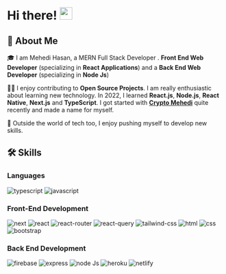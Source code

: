 # Hi there! <img src="https://media.giphy.com/media/hvRJCLFzcasrR4ia7z/giphy.gif" width="29px" height="29px">

## 🚀 About Me

🎓 I am Mehedi Hasan, a MERN Full Stack Developer . **Front End Web Developer** (specializing in **React Applications**) and a **Back End Web Developer** (specializing in **Node Js**)

👨‍💻 I enjoy contributing to **Open Source Projects**. I am really enthusiastic about learning new technology. In 2022, I learned **React.js**, **Node.js**, **React Native**, **Next.js** and **TypeScript**. I got started with [**Crypto Mehedi**](https://cryptomehedi.com) quite recently and made a name for myself.

🎸 Outside the world of tech too, I enjoy pushing myself to develop new skills.

## 🛠️ Skills

### Languages

![typescript](https://img.shields.io/badge/TypeScript-3178C6?style=for-the-badge&logo=typescript&logoColor=white&style=plastic)
![javascript](https://img.shields.io/badge/JavaScript-323330?style=for-the-badge&logo=javascript&logoColor=F7DF1E&style=plastic)

### Front-End Development

![next](https://img.shields.io/badge/Next-000000?style=for-the-badge&logo=nextdotjs&logoColor=FFFFFF&style=plastic)
![react](https://img.shields.io/badge/React-20232A?style=for-the-badge&logo=react&logoColor=61DAFB&style=plastic) 
![react-router](https://img.shields.io/badge/React_Router-CA4245?style=for-the-badge&logo=react-router&logoColor=white&style=plastic)
![react-query](https://img.shields.io/badge/-React%20Query-orange?style=for-the-badge&logo=react-query&logoColor=white&style=plastic)
![tailwind-css](https://img.shields.io/badge/tailwind_css-06B6D4?style=for-the-badge&logo=tailwind-css&logoColor=white&style=plastic)
![html](https://img.shields.io/badge/HTML5-E34F26?style=for-the-badge&logo=html5&logoColor=white&style=plastic)
![css](https://img.shields.io/badge/CSS3-1572B6?style=for-the-badge&logo=css3&logoColor=white&style=plastic)
![bootstrap](https://img.shields.io/badge/Bootstrap-563D7C?style=for-the-badge&logo=bootstrap&logoColor=white&style=plastic)

### Back End Development

![firebase](https://img.shields.io/badge/Firebase-ffaa00?style=for-the-badge&logo=Firebase&logoColor=white&style=plastic)
![express](https://img.shields.io/badge/express-000000?style=for-the-badge&logo=express&logoColor=white&style=plastic)
![node Js](https://img.shields.io/badge/Node%20Js-563D7C?style=for-the-badge&logo=node&logoColor=white&style=plastic)
![heroku](https://img.shields.io/badge/Heroku-430098?style=for-the-badge&logo=heroku&logoColor=white&style=plastic)
![netlify](https://img.shields.io/badge/Netlify-00C7B7?style=for-the-badge&logo=netlify&logoColor=white&style=plastic)